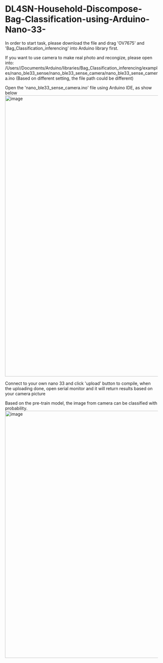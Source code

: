 # DL4SN-Household-Discompose-Bag-Classification-using-Arduino-Nano-33-

In order to start task, please download the file and drag 'OV7675' and 'Bag_Classification_inferencing' into Arduino library first.

If you want to use camera to make real photo and recongize, please open into: /Users/<username>/Documents/Arduino/libraries/Bag_Classification_inferencing/examples/nano_ble33_sense/nano_ble33_sense_camera/nano_ble33_sense_camera.ino
(Based on different setting, the file path could be different)

Open the 'nano_ble33_sense_camera.ino' file using Arduino IDE, as show below
<img width="926" alt="image" src="https://user-images.githubusercontent.com/116358810/226727060-2fa8b56d-210e-4987-938e-bf9788b20122.png">

Connect to your own nano 33 and click 'upload' button to compile, when the uploading done, open serial monitor and it will return results based on your camera picture

Based on the pre-train model, the image from camera can be classified with probability.
<img width="814" alt="image" src="https://user-images.githubusercontent.com/116358810/228838247-1a7e2b2a-dd0f-4c83-a03e-525be7e1a016.png">

